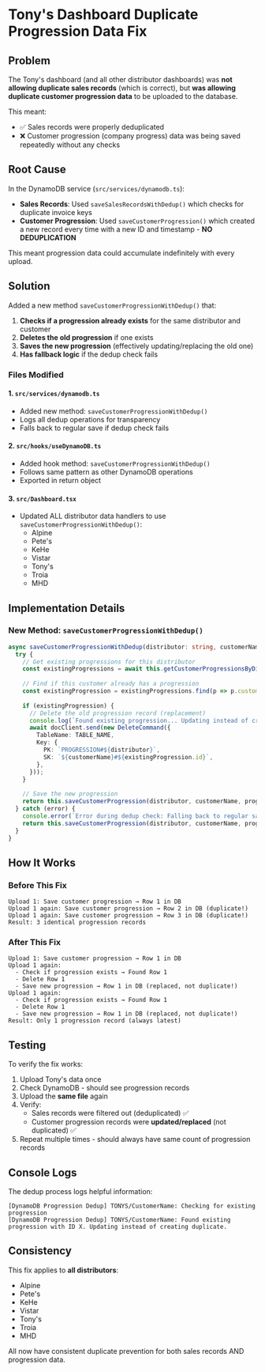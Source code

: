 # Tony's Dashboard Duplicate Progression Data Fix

## Problem
The Tony's dashboard (and all other distributor dashboards) was **not allowing duplicate sales records** (which is correct), but **was allowing duplicate customer progression data** to be uploaded to the database.

This meant:
- ✅ Sales records were properly deduplicated 
- ❌ Customer progression (company progress) data was being saved repeatedly without any checks

## Root Cause
In the DynamoDB service (`src/services/dynamodb.ts`):
- **Sales Records**: Used `saveSalesRecordsWithDedup()` which checks for duplicate invoice keys
- **Customer Progression**: Used `saveCustomerProgression()` which created a new record every time with a new ID and timestamp - **NO DEDUPLICATION**

This meant progression data could accumulate indefinitely with every upload.

## Solution
Added a new method `saveCustomerProgressionWithDedup()` that:

1. **Checks if a progression already exists** for the same distributor and customer
2. **Deletes the old progression** if one exists
3. **Saves the new progression** (effectively updating/replacing the old one)
4. **Has fallback logic** if the dedup check fails

### Files Modified

#### 1. `src/services/dynamodb.ts`
- Added new method: `saveCustomerProgressionWithDedup()`
- Logs all dedup operations for transparency
- Falls back to regular save if dedup check fails

#### 2. `src/hooks/useDynamoDB.ts`
- Added hook method: `saveCustomerProgressionWithDedup()`
- Follows same pattern as other DynamoDB operations
- Exported in return object

#### 3. `src/Dashboard.tsx`
- Updated ALL distributor data handlers to use `saveCustomerProgressionWithDedup()`:
  - Alpine
  - Pete's
  - KeHe
  - Vistar
  - Tony's
  - Troia
  - MHD

## Implementation Details

### New Method: `saveCustomerProgressionWithDedup()`

```typescript
async saveCustomerProgressionWithDedup(distributor: string, customerName: string, progression: any): Promise<CustomerProgression> {
  try {
    // Get existing progressions for this distributor
    const existingProgressions = await this.getCustomerProgressionsByDistributor(distributor);
    
    // Find if this customer already has a progression
    const existingProgression = existingProgressions.find(p => p.customerName === customerName);
    
    if (existingProgression) {
      // Delete the old progression record (replacement)
      console.log(`Found existing progression... Updating instead of creating duplicate.`);
      await docClient.send(new DeleteCommand({
        TableName: TABLE_NAME,
        Key: {
          PK: `PROGRESSION#${distributor}`,
          SK: `${customerName}#${existingProgression.id}`,
        },
      }));
    }
    
    // Save the new progression
    return this.saveCustomerProgression(distributor, customerName, progression);
  } catch (error) {
    console.error(`Error during dedup check: Falling back to regular save`);
    return this.saveCustomerProgression(distributor, customerName, progression);
  }
}
```

## How It Works

### Before This Fix
```
Upload 1: Save customer progression → Row 1 in DB
Upload 1 again: Save customer progression → Row 2 in DB (duplicate!)
Upload 1 again: Save customer progression → Row 3 in DB (duplicate!)
Result: 3 identical progression records
```

### After This Fix
```
Upload 1: Save customer progression → Row 1 in DB
Upload 1 again: 
  - Check if progression exists → Found Row 1
  - Delete Row 1
  - Save new progression → Row 1 in DB (replaced, not duplicate!)
Upload 1 again:
  - Check if progression exists → Found Row 1
  - Delete Row 1
  - Save new progression → Row 1 in DB (replaced, not duplicate!)
Result: Only 1 progression record (always latest)
```

## Testing

To verify the fix works:
1. Upload Tony's data once
2. Check DynamoDB - should see progression records
3. Upload the **same file** again
4. Verify:
   - Sales records were filtered out (deduplicated) ✅
   - Customer progression records were **updated/replaced** (not duplicated) ✅
5. Repeat multiple times - should always have same count of progression records

## Console Logs

The dedup process logs helpful information:
```
[DynamoDB Progression Dedup] TONYS/CustomerName: Checking for existing progression
[DynamoDB Progression Dedup] TONYS/CustomerName: Found existing progression with ID X. Updating instead of creating duplicate.
```

## Consistency

This fix applies to **all distributors**:
- Alpine
- Pete's
- KeHe
- Vistar
- Tony's
- Troia
- MHD

All now have consistent duplicate prevention for both sales records AND progression data.
